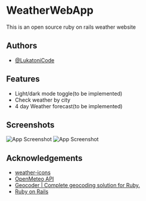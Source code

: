 
# WeatherWebApp

This is an open source ruby on rails weather website


## Authors

- [@LukatoniCode](https://github.com/LukatoniCode)


## Features

- Light/dark mode toggle(to be implemented)
- Check weather by city
- 4 day Weather forecast(to be implemented)


## Screenshots

![App Screenshot](https://i.ibb.co/QvwfXjx/Izrezak.png)
![App Screenshot](https://i.ibb.co/BqmF9XB/Izrezak2.png)


## Acknowledgements
 - [weather-icons](https://github.com/Makin-Things/weather-icons?tab=readme-ov-file)
 - [OpenMeteo API](https://open-meteo.com/)
 - [Geocoder | Complete geocoding solution for Ruby.](https://github.com/alexreisner/geocoder)
 - [Ruby on Rails](https://rubyonrails.org/)

